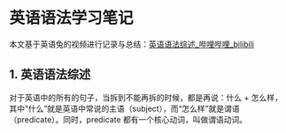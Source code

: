 # 英语语法学习笔记

本文基于英语兔的视频进行记录与总结：[英语语法综述_哔哩哔哩_bilibili](https://www.bilibili.com/video/BV1XY411J7aG)

## 1. 英语语法综述

对于英语中的所有的句子，当拆到不能再拆的时候，都是再说：什么 + 怎么样，其中“什么”就是英语中常说的主语（subject），而“怎么样”就是谓语（predicate）。同时，predicate 都有一个核心动词，叫做谓语动词。

